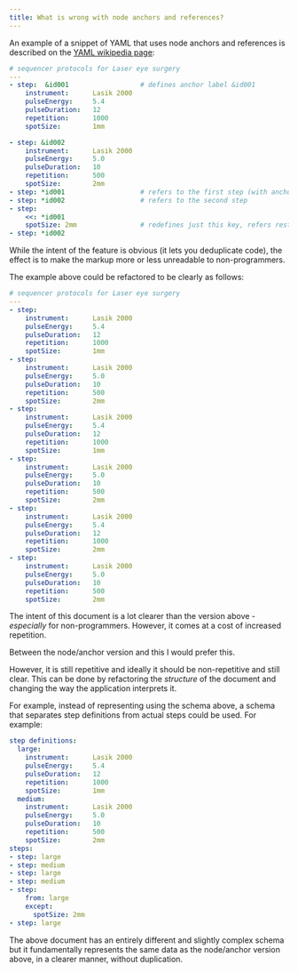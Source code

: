 ```yaml
---
title: What is wrong with node anchors and references?
---
```


An example of a snippet of YAML that uses node anchors and references is described on the [YAML wikipedia page](https://en.wikipedia.org/wiki/YAML#Advanced_components):

```yaml
# sequencer protocols for Laser eye surgery
---
- step:  &id001                  # defines anchor label &id001
    instrument:      Lasik 2000
    pulseEnergy:     5.4
    pulseDuration:   12
    repetition:      1000
    spotSize:        1mm

- step: &id002
    instrument:      Lasik 2000
    pulseEnergy:     5.0
    pulseDuration:   10
    repetition:      500
    spotSize:        2mm
- step: *id001                   # refers to the first step (with anchor &id001)
- step: *id002                   # refers to the second step
- step: 
    <<: *id001
    spotSize: 2mm                # redefines just this key, refers rest from &id001
- step: *id002
```

While the intent of the feature is obvious (it lets you deduplicate code), the effect is to make the markup
more or less unreadable to non-programmers.

The example above could be refactored to be clearly as follows:

```yaml
# sequencer protocols for Laser eye surgery
---
- step:
    instrument:      Lasik 2000
    pulseEnergy:     5.4
    pulseDuration:   12
    repetition:      1000
    spotSize:        1mm
- step:
    instrument:      Lasik 2000
    pulseEnergy:     5.0
    pulseDuration:   10
    repetition:      500
    spotSize:        2mm
- step:
    instrument:      Lasik 2000
    pulseEnergy:     5.4
    pulseDuration:   12
    repetition:      1000
    spotSize:        1mm
- step:
    instrument:      Lasik 2000
    pulseEnergy:     5.0
    pulseDuration:   10
    repetition:      500
    spotSize:        2mm
- step:
    instrument:      Lasik 2000
    pulseEnergy:     5.4
    pulseDuration:   12
    repetition:      1000
    spotSize:        2mm
- step:
    instrument:      Lasik 2000
    pulseEnergy:     5.0
    pulseDuration:   10
    repetition:      500
    spotSize:        2mm
```

The intent of this document is a lot clearer than the version above - *especially* for
non-programmers. However, it comes at a cost of increased repetition.

Between the node/anchor version and this I would prefer this.

However, it is still repetitive and ideally it should be non-repetitive and still
clear. This can be done by refactoring the *structure* of the document and changing
the way the application interprets it.

For example, instead of representing using the schema above, a schema that separates
step definitions from actual steps could be used. For example:

```yaml
step definitions:
  large:
    instrument:      Lasik 2000
    pulseEnergy:     5.4
    pulseDuration:   12
    repetition:      1000
    spotSize:        1mm
  medium:
    instrument:      Lasik 2000
    pulseEnergy:     5.0
    pulseDuration:   10
    repetition:      500
    spotSize:        2mm
steps:
- step: large
- step: medium
- step: large
- step: medium
- step:
    from: large
    except:
      spotSize: 2mm
- step: large
```

The above document has an entirely different and slightly complex schema but it
fundamentally represents the same data as the node/anchor version above, in a clearer
manner, without duplication.
